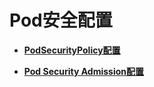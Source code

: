 # Pod安全配置<a name="cce_10_0465"></a>

-   **[PodSecurityPolicy配置](PodSecurityPolicy配置.md)**  

-   **[Pod Security Admission配置](Pod-Security-Admission配置.md)**  


